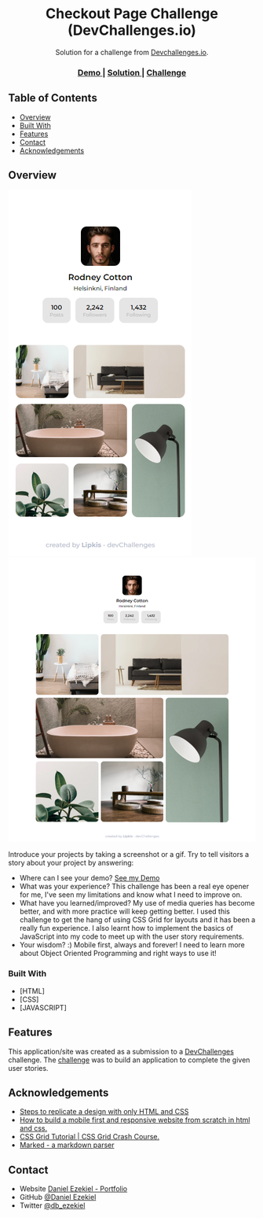 <!-- Please update value in the {}  -->

<h1 align="center">Checkout Page Challenge (DevChallenges.io)</h1>

<div align="center">
   Solution for a challenge from  <a href="http://devchallenges.io" target="_blank">Devchallenges.io</a>.
</div>

<div align="center">
  <h3>
    <a href="https://profilee-page.netlify.app/">
      Demo
    </a>
    <span> | </span>
    <a href="https://github.com/Daniel-Ezekiel/Checkout-Page/">
      Solution
    </a>
    <span> | </span>
    <a href="https://devchallenges.io/challenges/0J1NxxGhOUYVqihwegfO">
      Challenge
    </a>
  </h3>
</div>

<!-- TABLE OF CONTENTS -->

## Table of Contents

- [Overview](#overview)
- [Built With](#built-with)
- [Features](#features)
- [Contact](#contact)
- [Acknowledgements](#acknowledgements)

<!-- OVERVIEW -->

## Overview

![Mobile](https://github.com/Daniel-Ezekiel/Gallery-Page/blob/main/images/screenshots/Mobile.png)
![Desktop](https://github.com/Daniel-Ezekiel/Gallery-Page/blob/main/images/screenshots/Desktop.png)

Introduce your projects by taking a screenshot or a gif. Try to tell visitors a story about your project by answering:

- Where can I see your demo? 
   [See my Demo](https://profilee-page.netlify.app/)
- What was your experience?
   This challenge has been a real eye opener for me, I've seen my limitations and know what I need to improve on.
- What have you learned/improved?
   My use of media queries has become better, and with more practice will keep getting better. I used this challenge to get the hang of using CSS Grid for layouts and it has been a really fun experience. I also learnt how to implement the basics of JavaScript into my code to meet up with the user story requirements.
- Your wisdom? :)
   Mobile first, always and forever! 
   I need to learn more about Object Oriented Programming and right ways to use it!

### Built With

<!-- This section should list any major frameworks that you built your project using. Here are a few examples.-->

- [HTML]
- [CSS]
- [JAVASCRIPT]

## Features

<!-- List the features of your application or follow the template. Don't share the figma file here :) -->

This application/site was created as a submission to a [DevChallenges](https://devchallenges.io/challenges) challenge. The [challenge](https://devchallenges.io/challenges/0J1NxxGhOUYVqihwegfO) was to build an application to complete the given user stories.


## Acknowledgements

<!-- This section should list any articles or add-ons/plugins that helps you to complete the project. This is optional but it will help you in the future. For exmpale -->

- [Steps to replicate a design with only HTML and CSS](https://devchallenges-blogs.web.app/how-to-replicate-design/)
- [How to build a mobile first and responsive website from scratch in html and css.](https://www.oakharborwebdesigns.com/blog/articles/how-to-build-a-responsive-mobile-first-website-from-scratch.html#blog-post)
- [CSS Grid Tutorial | CSS Grid Crash Course.](https://www.youtube.com/watch?v=EFafSYg-PkI)
- [Marked - a markdown parser](https://github.com/chjj/marked)

## Contact

- Website [Daniel Ezekiel - Portfolio](https://danielezekiel.netlify.app/)
- GitHub [@Daniel Ezekiel](https://github.com/Daniel-Ezekiel)
- Twitter [@db_ezekiel](https://twitter.com/db_ezekiel)
